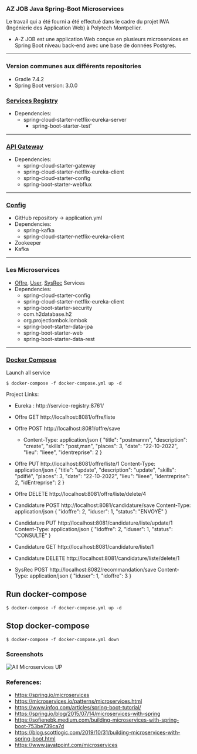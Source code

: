 ### AZ JOB Java Spring-Boot Microservices 
Le travail qui a été fourni a été effectué dans le cadre du projet IWA (Ingénierie des Application Web) à Polytech Montpellier.
- A-Z JOB est une application Web conçue en plusieurs microservices en Spring Boot niveau back-end avec une base de données Postgres. 
---
### Version communes  aux différents repositories
  - Gradle 7.4.2
  - Spring Boot version: 3.0.0

### [Services Registry](link)
- Dependencies:
  - spring-cloud-starter-netflix-eureka-server
	- spring-boot-starter-test'
---
### [API Gateway]()
- Dependencies:
  - spring-cloud-starter-gateway  
  - spring-cloud-starter-netflix-eureka-client
  - spring-cloud-starter-config
  - spring-boot-starter-webflux
---
### [Config]()
- GitHub repository -> application.yml 
- Dependencies:
  - spring-kafka
  - spring-cloud-starter-netflix-eureka-client
- Zookeeper 
- Kafka
---

### Les Microservices
- [Offre](offre), [User](user), [SysRec](sys-rec) Services
- Dependencies:
  - spring-cloud-starter-config
  - spring-cloud-starter-netflix-eureka-client
  - spring-boot-starter-security
  - com.h2database.h2
  - org.projectlombok.lombok
  - spring-boot-starter-data-jpa
  - spring-boot-starter-web 
  - spring-boot-starter-data-rest
---

### [Docker Compose]()
Launch all service
```shell
$ docker-compose -f docker-compose.yml up -d
```

Project Links: 
- Eureka : http://service-registry:8761/
- Offre GET http://localhost:8081/offre/liste
- Offre POST http://localhost:8081/offre/save
  - Content-Type: application/json
    {
    "title": "postmannn",
    "description": "create",
    "skills": "post,man",
    "places": 3,
    "date": "22-10-2022",
    "lieu": "lieee",
    "identreprise": 2
    }
- Offre PUT http://localhost:8081/offre/liste/1
  Content-Type: application/json
  {
  "title": "update",
  "description": "update",
  "skills": "pdifié",
  "places": 3,
  "date": "22-10-2022",
  "lieu": "lieee",
  "identreprise": 2,
  "idEntreprise": 2
  }
- Offre DELETE http://localhost:8081/offre/liste/delete/4
- Candidature POST http://localhost:8081/candidature/save
  Content-Type: application/json
  {
  "idoffre": 2,
  "iduser": 1,
  "status": "ENVOYÉ"
  }
- Candidature PUT http://localhost:8081/candidature/liste/update/1
  Content-Type: application/json 
  {
  "idoffre": 2,
  "iduser": 1,
  "status": "CONSULTÉ"
  }
- Candidature GET http://localhost:8081/candidature/liste/1
- Candidature DELETE http://localhost:8081/candidature/liste/delete/1

- SysRec POST http://localhost:8082/recommandation/save
  Content-Type: application/json 
  {
  "iduser": 1,
  "idoffre": 3
  }


## Run docker-compose
```shell
$ docker-compose -f docker-compose.yml up -d
```

## Stop docker-compose
```shell
$ docker-compose -f docker-compose.yml down
```

### Screenshots

![All Microservices UP](files/pictures)

### References:

- https://spring.io/microservices
- https://microservices.io/patterns/microservices.html
- https://www.infoq.com/articles/spring-boot-tutorial/
- https://spring.io/blog/2015/07/14/microservices-with-spring
- https://sofienebk.medium.com/building-microservices-with-spring-boot-753be739ca7d
- https://blog.scottlogic.com/2019/10/31/building-microservices-with-spring-boot.html
- https://www.javatpoint.com/microservices
